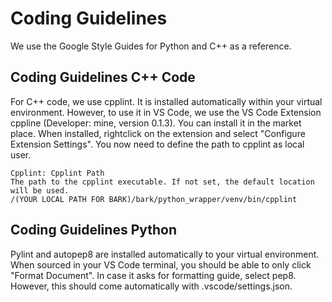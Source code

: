 Coding Guidelines
================================

We use the Google Style Guides for Python and C++ as a reference.

## Coding Guidelines C++ Code

For C++ code, we use cpplint. It is installed automatically within your virtual environment. However, to use it in VS Code, we use the VS Code Extension cppline (Developer: mine, version 0.1.3). You can install it in the market place. When installed, rightclick on the extension and select "Configure Extension Settings". You now need to define the path to cpplint as local user. 

```
Cpplint: Cpplint Path
The path to the cpplint executable. If not set, the default location will be used.
/(YOUR LOCAL PATH FOR BARK)/bark/python_wrapper/venv/bin/cpplint
```

## Coding Guidelines Python
Pylint and autopep8 are installed automatically to your virtual environment. When sourced in your VS Code terminal, you should be able to only click "Format Document". In case it asks for formatting guide, select pep8. However, this should come automatically with .vscode/settings.json.